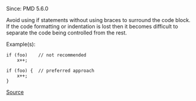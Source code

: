 Since: PMD 5.6.0

Avoid using if statements without using braces to surround the code block. If the code
formatting or indentation is lost then it becomes difficult to separate the code being
controlled from the rest.

Example(s):
```
if (foo)	// not recommended
	x++;

if (foo) {	// preferred approach
	x++;
}
```

[Source](https://pmd.github.io/pmd-5.6.1/pmd-apex/rules/apex/braces.html#IfStmtsMustUseBraces)
